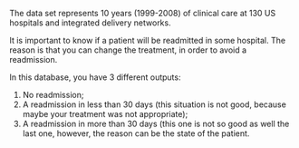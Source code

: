 The data set represents 10 years (1999-2008) of clinical care at 130 US hospitals and integrated delivery networks.

It is important to know if a patient will be readmitted in some hospital. The reason is that you can change the treatment, in order to avoid a readmission.

In this database, you have 3 different outputs:

1. No readmission;
2. A readmission in less than 30 days (this situation is not good, because maybe your treatment was not appropriate);
3. A readmission in more than 30 days (this one is not so good as well the last one, however, the reason can be the state of the patient.